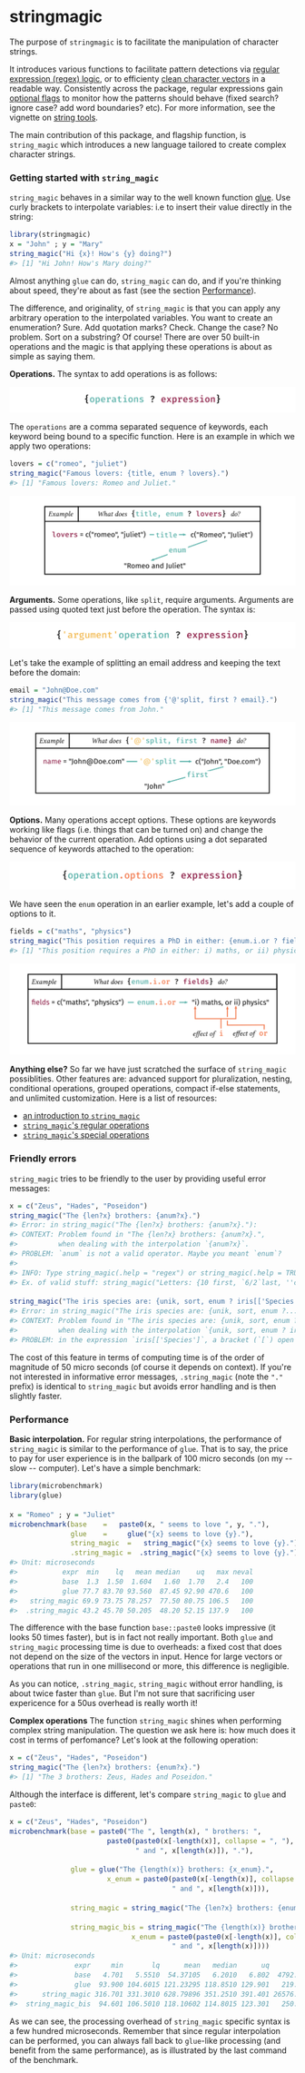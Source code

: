
# stringmagic

The purpose of `stringmagic` is to facilitate the manipulation of character strings.

It introduces various functions to facilitate pattern detections via
[regular expression (regex) logic](https://lrberge.github.io/stringmagic/articles/ref_regex_logic.html), or to efficienty [clean character vectors](https://lrberge.github.io/stringmagic/articles/guide_string_tools.html#sec_clean) in a 
readable way. Consistently across the package, regular expressions gain [optional flags](https://lrberge.github.io/stringmagic/articles/ref_regex_flags.html) 
to monitor how the patterns should behave (fixed search? ignore case? add word boundaries? etc).
For more information, see the vignette on [string tools](https://lrberge.github.io/stringmagic/articles/guide_string_tools.html).

The main contribution of this package, and flagship function, is `string_magic` which introduces 
a new language tailored to create complex character strings. 

### Getting started with `string_magic`

`string_magic` behaves in a similar way to the well known function [glue](https://glue.tidyverse.org/).
Use curly brackets to interpolate variables: i.e to insert their value directly in the string:
```r
library(stringmagic)
x = "John" ; y = "Mary"
string_magic("Hi {x}! How's {y} doing?")
#> [1] "Hi John! How's Mary doing?"
```

Almost anything `glue` can do, `string_magic` can do, and if you're thinking about speed, they're about
as fast (see the section [Performance](#Performance)).

The difference, and originality, of `string_magic` is that you can apply any arbitrary operation to 
the interpolated variables. You want to create an enumeration? Sure. Add quotation marks? Check. 
Change the case? No problem. Sort on a substring? Of course! There are over 50 built-in operations and the
magic is that applying these operations is about as simple as saying them.

**Operations.** The syntax to add operations is as follows:

![operation](man/figures/operation-template.png)

The `operations` are a comma separated sequence of keywords, each keyword being bound to a specific function. Here is an example in which we apply two operations:
```r
lovers = c("romeo", "juliet")
string_magic("Famous lovers: {title, enum ? lovers}.")
#> [1] "Famous lovers: Romeo and Juliet."
```

![example-lovers](man/figures/example-simple_operation.png)

**Arguments.** Some operations, like `split`, require arguments. Arguments are passed using quoted text
just before the operation. The syntax is:

![argument](man/figures/argument.png)

Let's take the example of splitting an email address and keeping the text before the domain:
```r
email = "John@Doe.com"
string_magic("This message comes from {'@'split, first ? email}.")
#> [1] "This message comes from John."
```

![example-argument](man/figures/example-argument.png)

**Options.** Many operations accept options. These options are keywords working like flags (i.e. things
that can be turned on) and change the behavior of the current operation. 
Add options using a dot separated sequence of keywords attached to the operation:

![options](man/figures/options.png)


We have seen the `enum` operation in an earlier example, let's add a couple of options to it.
```r
fields = c("maths", "physics")
string_magic("This position requires a PhD in either: {enum.i.or ? fields}.")
#> [1] "This position requires a PhD in either: i) maths, or ii) physics."
```

![example-options](man/figures/example-options.png)

**Anything else?** So far we have just scratched the surface of `string_magic` possiblities.
Other features are: advanced support for pluralization, nesting, conditional operations,
grouped operations, compact if-else statements, and unlimited customization.
Here is a list of resources:

+ [an introduction to `string_magic`](https://lrberge.github.io/stringmagic/articles/guide_string_magic.html)
+ [`string_magic`'s regular operations](https://lrberge.github.io/stringmagic/articles/ref_operations.html)
+ [`string_magic`'s special operations](https://lrberge.github.io/stringmagic/articles/ref_string_magic_special_operations.html)

### Friendly errors

`string_magic` tries to be friendly to the user by providing useful error messages:
```r
x = c("Zeus", "Hades", "Poseidon")
string_magic("The {len?x} brothers: {anum?x}.")
#> Error: in string_magic("The {len?x} brothers: {anum?x}."): 
#> CONTEXT: Problem found in "The {len?x} brothers: {anum?x}.",
#>          when dealing with the interpolation `{anum?x}`.
#> PROBLEM: `anum` is not a valid operator. Maybe you meant `enum`?
#> 
#> INFO: Type string_magic(.help = "regex") or string_magic(.help = TRUE) for help.
#> Ex. of valid stuff: string_magic("Letters: {10 first, `6/2`last, ''c, 'i => e'r, upper.first ? letters}!")

string_magic("The iris species are: {unik, sort, enum ? iris[['Species']}.")
#> Error: in string_magic("The iris species are: {unik, sort, enum ?...: 
#> CONTEXT: Problem found in "The iris species are: {unik, sort, enum ? iris[['Species']}.",
#>          when dealing with the interpolation `{unik, sort, enum ? iris[['Species']}.`.   
#> PROBLEM: in the expression `iris[['Species']`, a bracket (`[`) open is not closed.
```

The cost of this feature in terms of computing time is of the order of magnitude of 50 micro seconds (of course it depends on context). 
If you're not interested in informative error messages, `.string_magic` (note the `"."` prefix) is identical to `string_magic` but avoids error handling and is then slightly faster.

### Performance

**Basic interpolation.** For regular string interpolations, the performance of `string_magic` is similar to the performance of `glue`. That is to say, the price to pay for user experience is in the ballpark of 100 micro seconds (on my -- slow -- computer). Let's have a simple benchmark:

```r
library(microbenchmark)
library(glue)

x = "Romeo" ; y = "Juliet"
microbenchmark(base    =   paste0(x, " seems to love ", y, "."),
               glue    =     glue("{x} seems to love {y}."),
               string_magic  =   string_magic("{x} seems to love {y}."),
               .string_magic =  .string_magic("{x} seems to love {y}."))
#> Unit: microseconds
#>           expr  min    lq   mean median    uq   max neval
#>           base  1.3  1.50  1.604   1.60  1.70   2.4   100
#>           glue 77.7 83.70 93.560  87.45 92.90 470.6   100
#>   string_magic 69.9 73.75 78.257  77.50 80.75 106.5   100
#>  .string_magic 43.2 45.70 50.205  48.20 52.15 137.9   100
```

The difference with the base function `base::paste0` looks impressive (it looks 50 times faster), but is in fact not really important. Both `glue` and `string_magic` processing time is due to overheads: a fixed cost that does not depend on the size of the vectors in input. Hence for large vectors or operations that run in one millisecond or more, this difference is negligible.

As you can notice, `.string_magic`, `string_magic` without error handling, is about twice faster than `glue`. But I'm not sure that sacrificing user expericence for a 50us overhead is really worth it!

**Complex operations** The function `string_magic` shines when performing complex string manipulation. The question we ask here is: how much does it cost in terms of perfomance? Let's look at the following operation:

```r
x = c("Zeus", "Hades", "Poseidon")
string_magic("The {len?x} brothers: {enum?x}.")
#> [1] "The 3 brothers: Zeus, Hades and Poseidon."
```

Although the interface is different, let's compare `string_magic` to `glue` and `paste0`:

```r
x = c("Zeus", "Hades", "Poseidon")
microbenchmark(base = paste0("The ", length(x), " brothers: ", 
                        paste0(paste0(x[-length(x)], collapse = ", "), 
                               " and ", x[length(x)]), "."),
                               
               glue = glue("The {length(x)} brothers: {x_enum}.", 
                        x_enum = paste0(paste0(x[-length(x)], collapse = ", "), 
                                        " and ", x[length(x)])),
                                        
               string_magic = string_magic("The {len?x} brothers: {enum?x}."),
               
               string_magic_bis = string_magic("The {length(x)} brothers: {x_enum}.", 
                              x_enum = paste0(paste0(x[-length(x)], collapse = ", "), 
                                        " and ", x[length(x)])))
#> Unit: microseconds
#>              expr     min       lq      mean   median      uq       max neval
#>              base   4.701   5.5510  54.37105   6.2010   6.802  4792.601   100
#>              glue  93.900 104.6015 121.23295 118.8510 129.901   219.100   100
#>      string_magic 316.701 331.3010 628.79896 351.2510 391.401 26576.501   100
#>  string_magic_bis  94.601 106.5010 118.10602 114.8015 123.301   250.301   100
```

As we can see, the processing overhead of `string_magic` specific syntax is a few hundred microseconds. 
Remember that since regular interpolation can be performed, you can always fall back to `glue`-like processing (and benefit from the same performance), as is illustrated by the last command of the benchmark.

